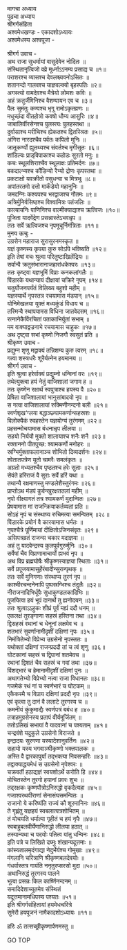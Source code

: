 मागचा अध्याय  
पुढचा अध्याय  
श्रीगर्गसंहिता  
अश्वमेधखण्डः - एकादशोऽध्यायः  
अश्वमेधस्य अश्वपूजा -  
  
श्रीगर्ग उवाच -  
अथ राजा सुधर्मायां वासुदेवेन नोदितः ॥  
संस्थितानृत्विजो वव्रे मूर्ध्नाऽऽनम्य प्रसाद्य च ॥१॥  
पराशरश्च व्यासश्च देवलश्च्यवनोऽसितः ॥  
शतानन्दो गालवश्च याज्ञवल्क्यो बृहस्पतिः ॥२॥  
अगस्त्यो वामदेवश्च मैत्रेयो लोमशः कविः ॥  
अहं क्रतुर्जैमिनिश्च वैशम्पायन एव च ॥३॥  
पैलः सुमंतुः कण्वश्च भृगू रामोऽकृतव्रणः ॥  
मधुच्छंदा वीतहोत्रो कवषो धौम्य आसुरिः ॥४॥  
जाबालिर्वीरसेनश्च पुलस्त्यः पुलहस्तथा ॥  
दुर्वासाश्च मरीचिश्च ह्येकतश्च द्वितस्त्रितः ॥५॥  
अंगिरा नारदश्चैव पर्वतः कपिलो मुनिः ॥  
जातूकर्ण्यो ह्युतथ्यश्च संवर्तश्च मृगीसुतः ॥६॥  
शांडिल्यः प्राड्‌विपाकाश्च कहोडः सुरतो मनुः ॥  
कचः स्थूलशिराश्चैव स्थूलाक्षः प्रतिमर्दनः ॥७॥  
बकदाल्भ्यश्च कौंडिन्यो रैभ्यो द्रोणः कृपस्तथा ॥  
प्रकटाक्षो यवक्रीतो वसुधन्वा च मित्रभूः ॥८॥  
अपांतरतमो दत्तो मार्कंडेयो महानुनिः ॥  
जमदग्निः कश्यपश्च भरद्वाजश्च गौतमः ॥९॥  
अत्रिर्मुनिर्वसिष्ठश्च विश्वामित्रः पतंजलिः ॥  
कात्यायनिः पाणिनिश्च वाल्मीक्याद्याश्च ऋत्विजः ॥१०॥  
पूजिता यादवेंद्रेण प्रसन्नास्तेऽभवन्नृप ॥  
ततः सर्वे ऋत्विजश्च नृपमूचूर्निमंत्रिताः ॥११॥  
मुनय ऊचुः -  
उग्रसेन महाराज सुरासुरनमस्कृत ॥  
यज्ञं कृष्णस्य कृपया कुरु सोऽपि भविष्यति ॥१२॥  
इति तेषां वचः श्रुत्वा परितुष्टाखिलेंद्रियः ॥  
सर्वान्वै क्रतुसंभारानाजहारांधकेश्वरः ॥१३॥  
ततः कृष्ट्वा यज्ञभूमिं विप्राः कनकलांगलैः ॥  
पिंडारके यथान्यायं दीक्षायां चक्रिरे नृपम् ॥१४॥  
चतुर्योजनपर्यंतं विलिख्य बहुशो महीम् ॥  
यज्ञस्यार्थे नृपस्तत्र रचयामास मंडपान् ॥१५॥  
योनिमेखलया युक्तं मध्यकुंडं विधाय च ॥  
तस्मिन्वै स्थापयामस विधिना जातवेदसम् ॥१६॥  
रत्नानेकैर्विरचितां पताकाभिर्युतां सभाम् ॥  
मम वाक्याद्वज्रनाभे रचयामास चाहुकः ॥१७॥  
अथ दृष्ट्वा सभां कृष्णो निजगौ स्वसुतं प्रति ॥  
श्रीकृष्ण उवाच -  
प्रद्युम्न शृणु मद्वाक्यं तन्निशम्य कुरु त्वरम् ॥१८॥  
गत्वा शस्त्रधरैः शूरैर्यत्नेन हयमानय ॥  
श्रीगर्ग उवाच -  
इति श्रुत्वा हरेर्वाक्यं प्रद्युम्नो धन्विनां वरः ॥१९॥  
तथेत्युक्त्वा हयं नेतुं वाजिशालां जगाम ह ॥  
ततः कृष्णेन रक्षार्थं स्वपुत्राश्च हयस्य वै ॥२०॥  
प्रेषिता वाजिशालायां भानुसांबादयो नृप ॥  
स गत्वा वाजिशालायां रुक्मिणीनन्दनो बली ॥२१॥  
स्वर्णशृख‘ग्लया बद्धाञ्छ्यामकर्णान्सहस्रशः ॥  
विलोक्यैकं स्वहस्तेन यज्ञयोग्यं तुरंगमम् ॥२२॥  
प्रहसन्मोचयामास बंधनान्नृप लीलया ॥  
सहयो निर्ययौ मुक्तो शालायाश्च शनैः शनै ॥२३॥  
रक्ताननो पीतपुच्छ: श्यामकर्णो मनोहरः ॥  
स्रग्भिर्मुक्ताफलानाञ्च शोभितो दिव्यदर्शनः ॥२४॥  
श्वेतातपत्रेण युतो चामरैः समलंकृतः ॥  
अग्रतो मध्यतश्चैव पृष्ठतश्च हरेः सुताः ॥२५॥  
सेवंते हरिराजं वै सुराः सर्वे हरिं यथा ॥  
तथान्यै रक्षमाणस्तु मण्डलेशैस्तुरंगमः ॥२६॥  
प्राप्तोऽथ मंडपं कुर्वन्खुरक्षततलां महीम् ॥  
नृपो वीक्ष्यागतं तत्र श्यामकर्णं मुदान्वितः ॥२७॥  
प्रेषयामास मां राजन्क्रियाकर्तव्यतां प्रति ॥  
सोऽहं नृपं च संस्थाप्य रुचिमत्या समन्वितम् ॥२८॥  
पिंडारके प्रयोगं वै कारयामास धर्मतः ॥  
नृपश्चैत्रे पूर्णिमायां दीक्षितोऽजिनसंवृतः ॥२९॥  
असिपत्रव्रतं राजन्स चकार मदाज्ञया ॥  
अहं तु यादवेन्द्रस्य कुलपूर्वगुरुर्मुनिः ॥३०॥  
सर्वेषां चैव विप्राणामाचार्यो ह्यभवं नृप ॥  
अथ विप्र ब्रह्मघोषैः श्रीकृष्णस्याज्ञया स्थिताः ॥३१॥  
सर्वे प्रपूजयामासुर्हेरंबादीन्सुरान्पृथक् ॥  
ततः सर्वे मुनिगणाः संस्थाप्य तुरगं नृप ॥  
काश्मीरचन्दनेनापि पुष्पस्रग्भिश्च तंदुलैः ॥३२॥  
नीराजनादिभिर्धूपैः सुधाकुण्डलकादिभिः ॥  
पूजयित्वा हयं भूपं दानार्थे तु ह्यनोदयन् ॥३३॥  
ततः श्रुत्वाऽऽहुकः शीघ्रं पूर्वं मह्यं ददौ धनम् ॥  
एकलक्षं तुरङ्गाणा सहस्रं हस्तिना तथा ॥३४॥  
द्विसहस्रं रथानां च धेनूनां लक्षमेव च ॥  
शतभारं सुवर्णानामीदृशीं दक्षिणां नृपः ॥३५॥  
निमंत्रितेभ्यो विप्रेभ्य उग्रसेनो नृपस्ततः ॥  
यथोक्तां दक्षिणां राजन्प्रददौ तां च त्वं शृणु ॥३६॥  
घोटकानां सहस्रं च द्विपानां शतमेवच ॥  
रथानां द्विशतं चैव सहस्रं च गवां तथा ॥३७॥  
विंशद्‌भारं च हेमानामीदृशीं दक्षिणां पुनः ॥  
अथागतेभ्यो विप्रेभ्यो नत्वा राजा विधानतः ॥३८॥  
गजमेकं रथं गां च स्वर्णभारं च घोटकम् ॥  
एकैकस्मै च विप्राय दक्षिणां प्रददौ नृपः ॥३९॥  
एवं कृत्वा तु दानं वै ललाटे तुरगस्य च ॥  
कमनीयं कुंकुमाद्यैः स्वर्णपत्रं बबंध ह ॥४०॥  
तत्राहमुग्रसेनस्य प्रतापं वीर्यमूर्जितम् ॥  
ततोऽलिखं सभायां वै यादवानां च पश्यताम् ॥४१॥  
चन्द्रवंशे यदुकुले उग्रसेनो विराजते ॥  
इन्द्रादयः सुरगणा यस्यादेशानुवर्तिनः ॥४२॥  
सहायो यस्य भगवाञ्श्रीकृष्णो भक्तपालकः ॥  
अस्ति वै द्वारकापुर्यां तद्‌भक्त्या निवसन्हरिः ॥४३॥  
तद्वाक्याद्धयमेधं स उग्रसेनो नृपेश्वरः ॥  
चक्रवर्ती हठाद्यज्ञं स्वयशोऽर्थे करोति हि ॥४४॥  
मोचितस्तेन तुरगो हयानां प्रवरः शुभः ॥  
तद्‌रक्षकः कृष्णपौत्रोऽनिरुद्धो वृकदैत्यहा ॥४५॥  
गजाश्वरथवीराणां सेनासंघसमन्वितः ॥  
राजानो ये करिष्यंति राज्यं कौ शूरमानिनः ॥४६॥  
ते गृह्णंतु यज्ञहयं स्वबलात्पत्रशोभितम् ॥  
तं मोचयति धर्मात्मा गृहीतं च हयं नृपैः ॥४७॥  
स्वबाहुबलवीर्येणानिरुद्धो लीलया हठात् ॥  
तस्यान्यथा च पदयोः पतित्व यांतु धन्विनः ॥४८॥  
इति पत्रे च लिखिते दघ्मुः शंखान्यदूत्तमाः ॥  
कांस्यतालमृदंगाद्या नेदुर्भेर्यश्च गोमुखाः ॥४९॥  
मंगलानि चरित्राणि श्रीकृष्णबलदेवयोः ॥  
गंधर्वास्तत्र गायंति ननृतुरप्सरसो मुदा ॥५०॥  
अथानिरुद्धं तुरगस्य पालने  
     भूत्वा प्रसन्नः किल कार्ष्णिनन्दनम् ॥  
समादिदेशाच्युतमेव संस्थितं  
     यदूत्तमानामधिपस्य पश्यतः ॥५१॥  
इति श्रीगर्गसंहितायां हयमेधचरित्रे  
सुमेरौ हयपूजनं नामैकादशोऽध्यायः ॥११॥  
  
हरिः ॐ तत्सच्छ्रीकृष्णार्पणमस्तु ॥  
  
GO TOP
